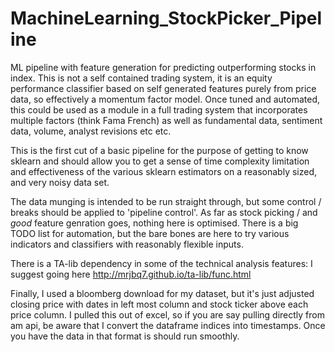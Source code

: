 # MachineLearning_StockPicker_Pipeline
ML pipeline with feature generation for predicting outperforming stocks in index.
This is not a self contained trading system, it is an equity performance classifier based on self generated features purely from price data, so effectively a momentum factor model. Once tuned and automated, this could be used as a module in a full trading system that incorporates multiple factors (think Fama French) as well as fundamental data, sentiment data, volume, analyst revisions etc etc.

This is the first cut of a basic pipeline for the purpose of getting to know sklearn and should allow you to get a sense of time complexity limitation and effectiveness of the various sklearn estimators on a reasonably sized, and very noisy data set. 

The data munging is intended to be run straight through, but some control / breaks should be applied to 'pipeline control'.
As far as stock picking / and *good* feature genration goes, nothing here is optimised. There is a big TODO list for automation, but the bare bones are here to try various indicators and classifiers with reasonably flexible inputs.

There is a TA-lib dependency in some of the technical analysis features: I suggest going here http://mrjbq7.github.io/ta-lib/func.html

Finally, I used a bloomberg download for my dataset, but it's just adjusted closing price with dates in left most column and stock ticker above each price column. I pulled this out of excel, so if you are say pulling directly from am api, be aware that I convert the dataframe indices into timestamps. Once you have the data in that format is should run smoothly.

